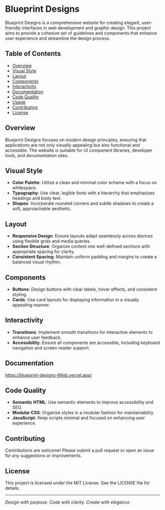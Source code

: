 
# Blueprint Designs

Blueprint Designs is a comprehensive website for creating elegant, user-friendly interfaces in web development and graphic design. This project aims to provide a cohesive set of guidelines and components that enhance user experience and streamline the design process.

## Table of Contents

- [Overview](#overview)
- [Visual Style](#visual-style)
- [Layout](#layout)
- [Components](#components)
- [Interactivity](#interactivity)
- [Documentation](#Documentation)
- [Code Quality](#code-quality)
- [Usage](#usage)
- [Contributing](#contributing)
- [License](#license)

## Overview

Blueprint Designs focuses on modern design principles, ensuring that applications are not only visually appealing but also functional and accessible. The website is suitable for UI component libraries, developer tools, and documentation sites.

## Visual Style

- **Color Palette**: Utilize a clean and minimal color scheme with a focus on whitespace.
- **Typography**: Use clear, legible fonts with a hierarchy that emphasizes headings and body text.
- **Shapes**: Incorporate rounded corners and subtle shadows to create a soft, approachable aesthetic.

## Layout

- **Responsive Design**: Ensure layouts adapt seamlessly across devices using flexible grids and media queries.
- **Section Structure**: Organize content into well-defined sections with appropriate spacing for clarity.
- **Consistent Spacing**: Maintain uniform padding and margins to create a balanced visual rhythm.

## Components

- **Buttons**: Design buttons with clear labels, hover effects, and consistent styling.
- **Cards**: Use card layouts for displaying information in a visually appealing manner.

## Interactivity

- **Transitions**: Implement smooth transitions for interactive elements to enhance user feedback.
- **Accessibility**: Ensure all components are accessible, including keyboard navigation and screen reader support.
## Documentation
https://blueprint-designs-99xb.vercel.app/
## Code Quality

- **Semantic HTML**: Use semantic elements to improve accessibility and SEO.
- **Modular CSS**: Organize styles in a modular fashion for maintainability.
- **JavaScript**: Keep scripts minimal and focused on enhancing user experience.

## Contributing

Contributions are welcome! Please submit a pull request or open an issue for any suggestions or improvements.

## License

This project is licensed under the MIT License. See the LICENSE file for details.

---

*Design with purpose. Code with clarity. Create with elegance.*
